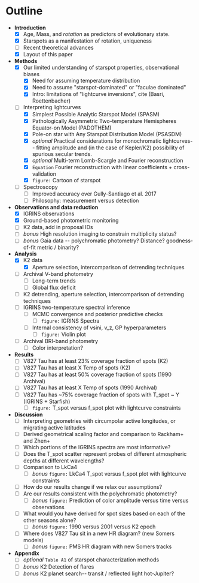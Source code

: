 # Outline

- **Introduction**
	- [x] Age, Mass, and *rotation* as predictors of evolutionary state.
	- [x] Starspots as a manifestation of rotation, uniqueness
	- [ ] Recent theoretical advances
	- [x] Layout of this paper
- **Methods**
	- [x] Our limited understanding of starspot properties, observational biases
		- [x] Need for assuming temperature distribution
		- [x] Need to assume "starspot-dominated" or "faculae dominated"
		- [x] Intro: limitations of "lightcurve inversions", cite (Basri, Roettenbacher)
	- [ ] Interpreting lightcurves
		- [x] Simplest Possible Analytic Starspot Model (SPASM)
		- [x] Pathologically Asymmetric Two-temperature Hemispheres Equator-on Model (PADOTHEM)
		- [x] Pole-on star with Any Starspot Distribution Model (PSASDM)
		- [x] *optional* Practical considerations for monochromatic lightcurves-- fitting amplitude and (in the case of Kepler/K2) possibility of spurious secular trends.  
		- [x] *optional* Multi-term Lomb-Scargle and Fourier reconstruction
		- [x] `Equation` Fourier reconstruction with linear coefficients + cross-validation
		- [x] `figure:` Cartoon of starspot
	- [ ] Spectroscopy
		- [ ] Improved accuracy over Gully-Santiago et al. 2017
		- [ ] Philosophy: measurement versus detection
- **Observations and data reduction**
	- [x] IGRINS observations
	- [x] Ground-based photometric monitoring
	- [ ] K2 data, add in proposal IDs
	- [ ] *bonus* High resolution imaging to constrain multiplicity status?
	- [ ] *bonus* Gaia data -- polychromatic photometry? Distance? goodness-of-fit metric / binarity?
- **Analysis**
	- [x] K2 data
		- [x] Aperture selection, intercomparison of detrending techniques
	- [ ] Archival V-band photometry
		- [ ] Long-term trends
		- [ ] Global flux deficit
	- [ ] K2 detrending, aperture selection, intercomparison of detrending techniques
	- [ ] IGRINS two-temperature spectral inference
		- [ ] MCMC convergence and posterior predictive checks
			- [ ] `figure:` IGRINS Spectra
		- [ ] Internal consistency of vsini, v_z, GP hyperparameters
			- [ ] `figure:` Violin plot
	- [ ] Archival BRI-band photometry
		- [ ] Color interpretation?
- **Results**
	- [ ] V827 Tau has at least 23% coverage fraction of spots (K2)
	- [ ] V827 Tau has at least  X Temp of spots (K2)
	- [ ] V827 Tau has at least 50% coverage fraction of spots (1990 Archival)
	- [ ] V827 Tau has at least X Temp of spots (1990 Archival)
	- [ ] V827 Tau has ~75% coverage fraction of spots with T_spot ~ Y (IGRINS + Starfish)
		- [ ] `figure:` T_spot versus f_spot plot with lightcurve constraints
- **Discussion**
	- [ ] Interpreting geometries with circumpolar active longitudes, or migrating active latitudes
	- [ ] Derived geometrical scaling factor and comparison to Rackham+ and Zhen+
	- [ ] Which portions of the IGRINS spectra are most informative?
	- [ ] Does the T_spot scatter represent probes of different atmospheric depths at different wavelengths?
	- [ ] Comparison to LkCa4
		- [ ] *bonus* `figure:` LkCa4 T_spot versus f_spot plot with lightcurve constraints
	- [ ] How do our results change if we relax our assumptions?
	- [ ] Are our results consistent with the polychromatic photometry?
		- [ ] *bonus* `figure:` Prediction of color amplitude versus time versus observations
	- [ ] What would you have derived for spot sizes based on each of the other seasons alone?
		- [ ] *bonus* `figure:` 1990 versus 2001 versus K2 epoch
	- [ ] Where does V827 Tau sit in a new HR diagram? (new Somers models)
		- [ ] *bonus* `figure:` PMS HR diagram with new Somers tracks
- **Appendix**
	- [ ] *optional* `Table A1` of starspot characterization methods
	- [ ] *bonus* K2 Detection of flares
	- [ ] *bonus* K2 planet search-- transit / reflected light hot-Jupiter?
